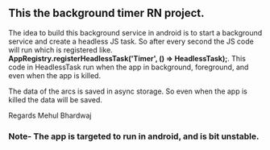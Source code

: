 ## This the background timer RN project.

The idea to build this background service in android is to start a background service and create a headless JS task. So after every second the JS code will run which is registered like. __AppRegistry.registerHeadlessTask('Timer', () => HeadlessTask);__.
This code in HeadlessTask run when the app in background, foreground, and even when the app is killed.

The data of the arcs is saved in async storage. So even when the app is killed the data will be saved.

Regards Mehul Bhardwaj

### Note- The app is targeted to run in android, and is bit unstable.